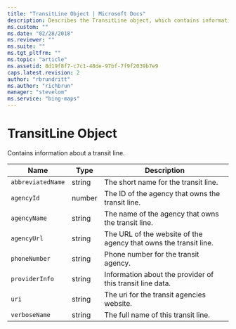 ```yaml
---
title: "TransitLine Object | Microsoft Docs"
description: Describes the TransitLine object, which contains information about a transit line, and provides a list of properties.
ms.custom: ""
ms.date: "02/28/2018"
ms.reviewer: ""
ms.suite: ""
ms.tgt_pltfrm: ""
ms.topic: "article"
ms.assetid: 8d19f8f7-c7c1-48de-97bf-7f9f2039b7e9
caps.latest.revision: 2
author: "rbrundritt"
ms.author: "richbrun"
manager: "stevelom"
ms.service: "bing-maps"
---
```


# TransitLine Object

Contains information about a transit line.

|   Name            |   Type   |   Description                                                    |
|-------------------|----------|------------------------------------------------------------------|
| `abbreviatedName` | string   | The short name for the transit line.                             |
| `agencyId`        | number   | The ID of the agency that owns the transit line.                 |
| `agencyName`      | string   | The name of the agency that owns the transit line.               |
| `agencyUrl`       | string   | The URL of the website of the agency that owns the transit line. |
| `phoneNumber`     | string   | Phone number for the transit agency.                              |
| `providerInfo`    | string   | Information about the provider of this transit line data.        |
| `uri`             | string   | The uri for the transit agencies website.                        |
| `verboseName`     | string   | The full name of this transit line.                              |
